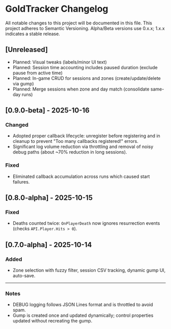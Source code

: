 # GoldTracker Changelog

All notable changes to this project will be documented in this file.
This project adheres to Semantic Versioning. Alpha/Beta versions use 0.x.x; 1.x.x indicates a stable release.

## [Unreleased]
- Planned: Visual tweaks (labels/minor UI text)
- Planned: Session time accounting includes paused duration (exclude pause from active time)
- Planned: In-game CRUD for sessions and zones (create/update/delete via gump)
- Planned: Merge sessions when zone and day match (consolidate same-day runs)

## [0.9.0-beta] - 2025-10-16
### Changed
- Adopted proper callback lifecycle: unregister before registering and in cleanup to prevent "Too many callbacks registered!" errors.
- Significant log volume reduction via throttling and removal of noisy debug paths (about ~70% reduction in long sessions).

### Fixed
- Eliminated callback accumulation across runs which caused start failures.

## [0.8.0-alpha] - 2025-10-15
### Fixed
- Deaths counted twice: `OnPlayerDeath` now ignores resurrection events (checks `API.Player.Hits > 0`).

## [0.7.0-alpha] - 2025-10-14
### Added
- Zone selection with fuzzy filter, session CSV tracking, dynamic gump UI, auto-save.

---

### Notes
- DEBUG logging follows JSON Lines format and is throttled to avoid spam.
- Gump is created once and updated dynamically; control properties updated without recreating the gump.